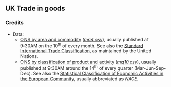 
## UK Trade in goods


### Credits

 - Data: 
   - [ONS by area and commodity](https://www.ons.gov.uk/economy/nationalaccounts/balanceofpayments/datasets/tradeingoodsmretsallbopeu2013timeseriesspreadsheet)
     ([*mret.csv*](https://www.ons.gov.uk/file?uri=/economy/nationalaccounts/balanceofpayments/datasets/tradeingoodsmretsallbopeu2013timeseriesspreadsheet/current/mret.csv)), usually published at 9:30AM on the 10<sup>th</sup> of every month. See also the [Standard International Trade Classification](https://unstats.un.org/unsd/cr/registry/regcst.asp?Cl=14), as maintained by the United Nations.
   - [ONS by classification of product and activity](https://www.ons.gov.uk/businessindustryandtrade/internationaltrade/datasets/uktradeingoodsbyclassificationofproductbyactivity)
     ([*mq10.csv*](https://www.ons.gov.uk/file?uri=/businessindustryandtrade/internationaltrade/datasets/uktradeingoodsbyclassificationofproductbyactivity/current/mq10.csv)), usually published at 9:30AM around the 14<sup>th</sup> of every quarter (Mar-Jun-Sep-Dec). See also the [Statistical Classification of Economic Activities in the European Community](http://ec.europa.eu/eurostat/statistics-explained/index.php/Glossary:Statistical_classification_of_economic_activities_in_the_European_Community_(NACE)), usually abbreviated as *NACE*.
